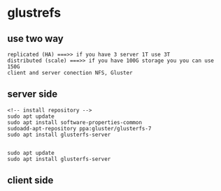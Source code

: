 # glustrefs

## use two way
	replicated (HA) ===>> if you have 3 server 1T use 3T
	distributed (scale) ===>> if you have 100G storage you you can use 150G
	client and server conection NFS, Gluster
	
## server side
    <!-- install repository -->
    sudo apt update
    sudo apt install software-properties-common
	sudoadd-apt-repository ppa:gluster/glusterfs-7
	sudo apt install glusterfs-server
	

	sudo apt update
	sudo apt install glusterfs-server
	
## client side